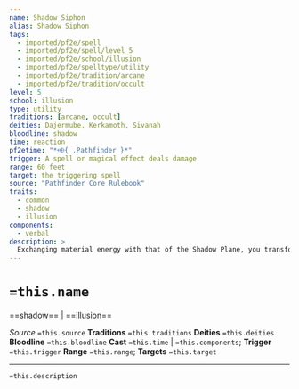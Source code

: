 ```yaml
---
name: Shadow Siphon
alias: Shadow Siphon
tags:
  - imported/pf2e/spell
  - imported/pf2e/spell/level_5
  - imported/pf2e/school/illusion
  - imported/pf2e/spelltype/utility
  - imported/pf2e/tradition/arcane
  - imported/pf2e/tradition/occult
level: 5
school: illusion
type: utility
traditions: [arcane, occult]
deities: Dajermube, Kerkamoth, Sivanah
bloodline: shadow
time: reaction
pf2etime: "*⬲{ .Pathfinder }*"
trigger: A spell or magical effect deals damage
range: 60 feet
target: the triggering spell
source: "Pathfinder Core Rulebook"
traits:
  - common
  - shadow
  - illusion
components:
  - verbal
description: >
  Exchanging material energy with that of the Shadow Plane, you transform the triggering spell into a partially illusory version of itself. Attempt to counteract the target spell. If the attempt is successful, any creatures that would be damaged by the spell instead take only half as much damage, but the spell otherwise works as normal. Treat shadow siphon's counteract level as 2 higher for this attempt.
---
```

# `=this.name`
==shadow== | ==illusion==

*Source* `=this.source`
**Traditions** `=this.traditions`
**Deities** `=this.deities`
**Bloodline** `=this.bloodline`
**Cast** `=this.time` | `=this.components`; **Trigger** `=this.trigger`
**Range** `=this.range`; **Targets** `=this.target`

***
`=this.description`